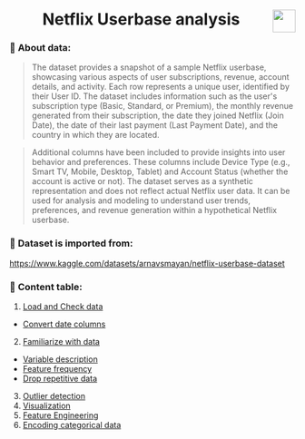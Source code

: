 #
<div align="center">
  <h1> <p align="center"><img style="float: right;" src="https://cdn.icon-icons.com/icons2/3053/PNG/512/netflix_macos_bigsur_icon_189917.png" width="40" ></p> Netflix Userbase analysis</h1>
</div>

### 🔸 **About data:**



> The dataset provides a snapshot of a sample Netflix userbase, showcasing various aspects of user subscriptions, revenue, account details, and activity. Each row represents a unique user, identified by their User ID. The dataset includes information such as the user's subscription type (Basic, Standard, or Premium), the monthly revenue generated from their subscription, the date they joined Netflix (Join Date), the date of their last payment (Last Payment Date), and the country in which they are located.



> Additional columns have been included to provide insights into user behavior and preferences. These columns include Device Type (e.g., Smart TV, Mobile, Desktop, Tablet) and Account Status (whether the account is active or not). The dataset serves as a synthetic representation and does not reflect actual Netflix user data. It can be used for analysis and modeling to understand user trends, preferences, and revenue generation within a hypothetical Netflix userbase.







### 🔸 **Dataset is imported from:**

https://www.kaggle.com/datasets/arnavsmayan/netflix-userbase-dataset

### 🔸 **Content table:**

1.   [Load and Check data](#1)
  *   [Convert date columns](#1.1)
2.   [Familiarize with data](#2)
  *   [Variable description](#2.1)
  *   [Feature frequency](#2.2)
  *   [Drop repetitive data](#2.3)
3. [Outlier detection](#3)
4. [Visualization](#4)
5. [Feature Engineering](#5)
6. [Encoding categorical data](#6)
